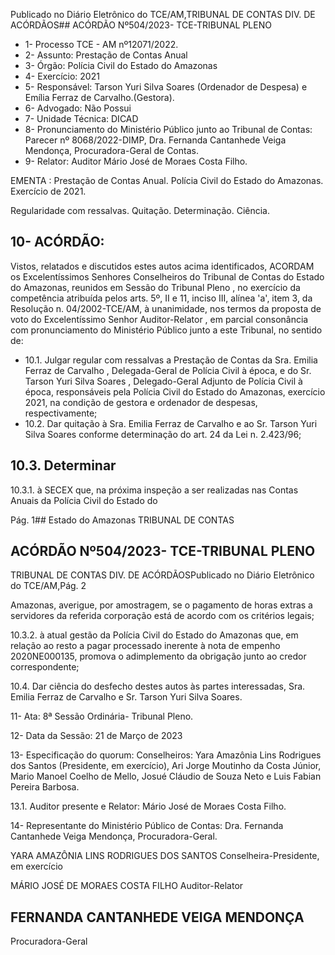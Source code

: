 Publicado  no  Diário  Eletrônico do TCE/AM,TRIBUNAL DE CONTAS DIV. DE ACÓRDÃOS## ACÓRDÃO Nº504/2023- TCE-TRIBUNAL PLENO

- 1- Processo TCE - AM nº12071/2022.
- 2- Assunto: Prestação de Contas Anual
- 3- Órgão: Polícia Civil do Estado do Amazonas
- 4- Exercício: 2021
- 5- Responsável: Tarson Yuri Silva Soares (Ordenador de Despesa) e Emília Ferraz de Carvalho.(Gestora).
- 6- Advogado: Não Possui
- 7- Unidade Técnica: DICAD
- 8- Pronunciamento  do  Ministério  Público  junto  ao  Tribunal  de  Contas: Parecer  nº 8068/2022-DIMP, Dra. Fernanda Cantanhede Veiga Mendonça, Procuradora-Geral de Contas.
- 9- Relator: Auditor Mário José de Moraes Costa Filho.

EMENTA :  Prestação de Contas Anual. Polícia Civil do Estado do Amazonas. Exercício de 2021.

Regularidade com ressalvas. Quitação. Determinação. Ciência.

## 10-  ACÓRDÃO:

Vistos, relatados e discutidos estes autos acima identificados, ACORDAM os Excelentíssimos Senhores Conselheiros do Tribunal de Contas do Estado do Amazonas, reunidos em Sessão do Tribunal Pleno , no exercício da competência atribuída pelos arts. 5º, II e 11, inciso III, alínea 'a', item 3, da Resolução n. 04/2002-TCE/AM, à unanimidade, nos  termos  da  proposta  de  voto  do  Excelentíssimo  Senhor  Auditor-Relator ,  em  parcial consonância com pronunciamento do Ministério Público junto a este Tribunal, no sentido de:

- 10.1. Julgar regular com ressalvas a Prestação de Contas da Sra. Emilia Ferraz de Carvalho , Delegada-Geral de Polícia Civil à época, e do Sr. Tarson Yuri Silva Soares ,  Delegado-Geral Adjunto de Polícia Civil à época,  responsáveis  pela  Polícia  Civil do  Estado  do  Amazonas, exercício  2021,  na  condição  de  gestora  e  ordenador  de  despesas, respectivamente;
- 10.2. Dar quitação à Sra. Emilia Ferraz de Carvalho e ao Sr. Tarson Yuri Silva Soares conforme determinação do art. 24 da Lei n. 2.423/96;

## 10.3. Determinar

10.3.1. à  SECEX  que,  na  próxima  inspeção  a  ser  realizadas nas Contas Anuais da Polícia Civil do Estado do

Pág. 1## Estado do Amazonas TRIBUNAL DE CONTAS

## ACÓRDÃO Nº504/2023- TCE-TRIBUNAL PLENO

TRIBUNAL DE CONTAS DIV. DE ACÓRDÃOSPublicado  no  Diário  Eletrônico do TCE/AM,Pág. 2

Amazonas, averigue,  por  amostragem,  se  o  pagamento de horas extras a servidores da referida corporação está de acordo com os critérios legais;

10.3.2. à atual gestão da Polícia Civil do Estado do Amazonas que, em relação ao resto a pagar processado inerente à nota de empenho 2020NE000135, promova o adimplemento da obrigação junto ao credor correspondente;

10.4. Dar ciência do desfecho destes autos às partes interessadas, Sra. Emilia Ferraz de Carvalho e Sr. Tarson Yuri Silva Soares.

11-  Ata: 8ª Sessão Ordinária- Tribunal Pleno.

12-  Data da Sessão: 21 de Março de 2023

13-  Especificação  do  quorum: Conselheiros:  Yara  Amazônia  Lins  Rodrigues  dos Santos (Presidente, em exercício), Ari Jorge Moutinho da Costa Júnior, Mario Manoel Coelho de Mello, Josué Cláudio de Souza Neto e Luis Fabian Pereira Barbosa.

13.1. Auditor presente e Relator: Mário José de Moraes Costa Filho.

14-  Representante do Ministério Público de Contas: Dra. Fernanda Cantanhede Veiga Mendonça, Procuradora-Geral.

YARA AMAZÔNIA LINS RODRIGUES DOS SANTOS Conselheira-Presidente, em exercício

MÁRIO JOSÉ DE MORAES COSTA FILHO Auditor-Relator

## FERNANDA CANTANHEDE VEIGA MENDONÇA

Procuradora-Geral